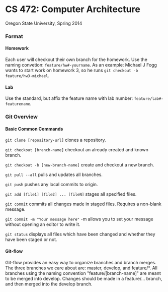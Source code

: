 CS 472: Computer Architecture
=====
Oregon State University, Spring 2014

### Format
#### Homework
Each user will checkout their own branch for the homework. Use the naming convetion: ```feature/hw#-yourname```. 
As an example: 
Michael J Fogg wants to start work on homework 3, so he runs ```git checkout -b feature/hw3-michael```.
#### Lab
Use the standard, but affix the feature name with lab number: ```feature/lab#-featurename```.
### Git Overview
#### Basic Common Commands
```git clone [repository-url]``` clones a repository.

```git checkout [branch-name]``` checkout an already created and known branch.

```git checkout -b [new-branch-name]``` create and checkout a new branch.

```git pull --all``` pulls and updates all branches.

```git push``` pushes any local commits to origin.

```git add [file1] [file2] ... [fileN]``` stages all specified files.

```git commit``` commits all changes made in staged files. Requires a non-blank message.

```git commit -m "Your message here"``` -m allows you to set your message without opening an editor to write it.

```git status``` displays all files which have been changed and whether they have been staged or not.

#### Git-flow
Git-flow provides an easy way to organize branches and branch merges. The three branches we care about are: master, develop, and feature/*. All branches using the naming convention "feature/[branch-name]" are meant to be merged into develop. Changes should be made in a feature/... branch, and then merged into the develop branch.
